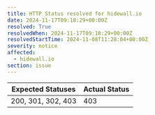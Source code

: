 ```yaml
---
title: HTTP Status resolved for hidewall.io
date: 2024-11-17T09:18:29+00:00Z
resolved: True
resolvedWhen: 2024-11-17T09:18:29+00:00Z
resolvedStartTime: 2024-11-08T11:28:04+00:00Z
severity: notice
affected:
  - hidewall.io
section: issue
---
```


| Expected Statuses | Actual Status  |
|-------------------|----------------|
| 200, 301, 302, 403 | 403 |
